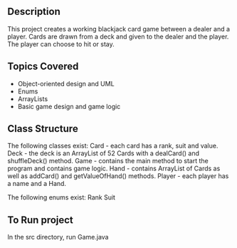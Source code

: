 ## Description

This project creates a working blackjack card game between a dealer and a player.  Cards are drawn from a deck and given to the dealer and the player. The player can choose to hit or stay.

## Topics Covered

* Object-oriented design and UML
* Enums
* ArrayLists
* Basic game design and game logic


## Class Structure

The following classes exist:
Card - each card has a rank, suit and value.
Deck - the deck is an ArrayList of 52 Cards with a dealCard() and shuffleDeck() method.
Game - contains the main method to start the program and contains game logic.
Hand - contains ArrayList of Cards as well as addCard() and getValueOfHand() methods.
Player - each player has a name and a Hand. 

The following enums exist:
Rank
Suit

## To Run project

In the src directory, run Game.java